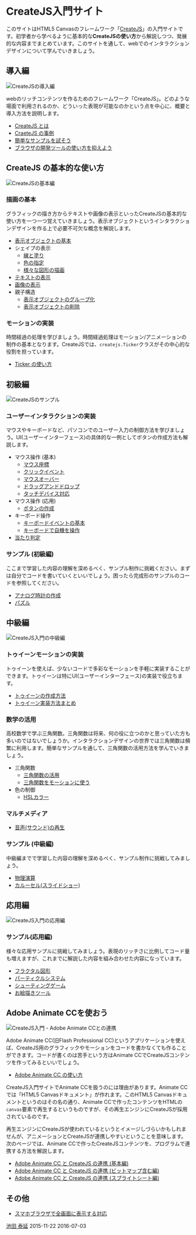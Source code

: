 # CreateJS入門サイト

このサイトはHTML5 Canvasのフレームワーク「[CreateJS](http://www.createjs.com/easeljs)」の入門サイトです。初学者から学べるように基本的な**CreateJSの使い方**から解説しつつ、発展的な内容までまとめています。このサイトを通して、webでのインタラクションデザインについて学んでいきましょう。

## 導入編

![CreateJSの導入編](../imgs/title_createjs.jpg)

webのリッチコンテンツを作るためのフレームワーク「CreateJS」。どのような場面で利用されるのか、どういった表現が可能なのかという点を中心に、概要と導入方法を説明します。

- [CreateJS とは](basic.md)
- [CraeteJS の事例](basic_showcase.md)
- [簡単なサンプルを試そう](quickstart.md)
- [ブラウザの開発ツールの使い方を抑えよう](debug.md)

## CreateJS の基本的な使い方

![CreateJSの基本編](../imgs/title_shape.jpg)

### 描画の基本

グラフィックの描き方からテキストや画像の表示といったCreateJSの基本的な使い方を一つ一つ覚えていきましょう。表示オブジェクトというインタラクションデザインを作る上で必要不可欠な概念を解説します。

- [表示オブジェクトの基本](displayobject.md)
- シェイプの表示
  - [線と塗り](shape_fill_stroke.md)
  - [色の指定](shape_color.md)
  - [様々な図形の描画](shape_draw.md)
- [テキストの表示](text.md)
- [画像の表示](bitmap.md)
- 親子構造
  - [表示オブジェクトのグループ化](nest.md)
  - [表示オブジェクトの削除](displayobject_remove.md)

### モーションの実装

時間経過の処理を学びましょう。時間経過処理はモーション/アニメーションの制作の基本となります。CreateJSでは、`createjs.Ticker`クラスがその中心的な役割を担っています。

- [Ticker の使い方](ticker.md)

## 初級編

![CreateJSのサンプル](../imgs/title_clock.jpg)


### ユーザーインタラクションの実装

マウスやキーボードなど、パソコンでのユーザー入力の制御方法を学びましょう。UI(ユーザーインターフェース)の具体的な一例としてボタンの作成方法も解説します。

- マウス操作 (基本)
  - [マウス座標](mouse_xy.md)
  - [クリックイベント](mouse_click.md)
  - [マウスオーバー](mouse_over.md)
  - [ドラッグアンドドロップ](mouse_drag.md)
  - [タッチデバイス対応](mouse_touch.md)
- マウス操作 (応用)
  - [ボタンの作成](button.md)
- キーボード操作
  - [キーボードイベントの基本](keyboard_basic.md)
  - [キーボードで自機を操作](keyboard_ship.md)
- [当たり判定](hittest.md)

### サンプル (初級編)

ここまで学習した内容の理解を深めるべく、サンプル制作に挑戦ください。まずは自分でコードを書いていくといいでしょう。困ったら完成形のサンプルのコードを参照してください。

- [アナログ時計の作成](clock.md)
- [パズル](game_pazzle.md)

## 中級編

![CreateJS入門の中級編](../imgs/title_trigonometry.jpg)

### トゥイーンモーションの実装

トゥイーンを使えば、少ないコードで多彩なモーションを手軽に実装することができます。トゥイーンは特にUI(ユーザーインターフェース)の実装で役立ちます。

- [トゥイーンの作成方法](tween.md)
- [トゥイーン実装方法まとめ](tween_api.md)

### 数学の活用

高校数学で学ぶ三角関数。三角関数は将来、何の役に立つのかと思っていた方も多いのではないでしょうか。インタラクションデザインの世界では三角関数は頻繁に利用します。簡単なサンプルを通して、三角関数の活用方法を学んでいきましょう。

- 三角関数
  - [三角関数の活用](math_basic.md)
  - [三角関数をモーションに使う](math_trigonometry.md)
- 色の制御
  - [HSLカラー](color_hsl.md)

### マルチメディア

- [音声(サウンド)の再生](sound.md)

### サンプル (中級編)

中級編までで学習した内容の理解を深めるべく、サンプル制作に挑戦してみましょう。

- [物理演算](ball.md)
- [カルーセル(スライドショー)](slideshow.md)


## 応用編

![CreateJS入門の応用編](../imgs/title_particle.jpg)

### サンプル(応用編)

様々な応用サンプルに挑戦してみましょう。表現のリッチさに比例してコード量も増えますが、これまでに解説した内容を組み合わせた内容になっています。

- [フラクタル図形](fractal.md)
- [パーティクルシステム](particle.md)
- [シューティングゲーム](game_shooting.md)
- [お絵描きツール](paint.md)

## Adobe Animate CCを使おう

![CreateJS入門 - Adobe Animate CCとの連携](../imgs/title_animatecc.jpg)

Adobe Animate CC(旧Flash Professional CC)というアプリケーションを使えば、CreateJS用のグラフィックやモーションをコードを書かなくても作ることができます。コードが書くのは苦手という方はAnimate CCでCreateJSコンテンツを作ってみるといいでしょう。

- [Adobe Animate CC の使い方](adobe_animate_basic.md)

CreateJS入門サイトでAnimate CCを扱うのには理由があります。Animate CCでは「HTML5 Canvasドキュメント」が作れます。このHTML5 Canvasドキュメントというのはその名の通り、Animate CCで作ったコンテンツをHTMLの`canvas`要素で再生するというものですが、その再生エンジンにCreateJSが採用されているのです。

再生エンジンにCreateJSが使われているというとイメージしづらいかもしれませんが、アニメーションとCreateJSが連携しやすいということを意味します。次のページでは、Animate CCで作ったCreateJSコンテンツを、プログラムで連携する方法を解説します。

- [Adobe Animate CC と CreateJS の連携 (基本編)](adobe_animate.md)
- [Adobe Animate CC と CreateJS の連携 (ビットマップ含む編)](adobe_animate_bitmaps.md)
- [Adobe Animate CC と CreateJS の連携 (スプライトシート編)](adobe_animate_spritesheet.md)



## その他

- [スマホブラウザで全画面に表示する対応](fullscreen.md)


<article-author>[池田 泰延](https://twitter.com/clockmaker)</article-author>
<article-date-published>2015-11-22</article-date-published>
<article-date-modified>2016-07-03</article-date-modified>
